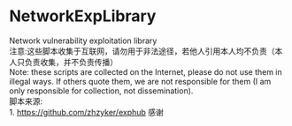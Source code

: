 # NetworkExpLibrary
Network vulnerability exploitation library
<br>
注意:这些脚本收集于互联网，请勿用于非法途径，若他人引用本人均不负责（本人只负责收集，并不负责传播）
<br>
Note: these scripts are collected on the Internet, please do not use them in illegal ways. If others quote them, we are not responsible for them (I am only responsible for collection, not dissemination).
<br>
脚本来源:
<br> 1. https://github.com/zhzyker/exphub 感谢
